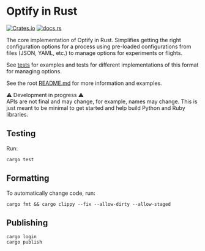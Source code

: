# Optify in Rust

[![Crates.io](https://img.shields.io/crates/v/optify)](https://crates.io/crates/optify)
[![docs.rs](https://img.shields.io/docsrs/optify)](https://docs.rs/optify)

The core implementation of Optify in Rust.
Simplifies getting the right configuration options for a process using pre-loaded configurations from files (JSON, YAML, etc.) to manage options for experiments or flights.

See [tests](../../tests/) for examples and tests for different implementations of this format for managing options.

See the root [README.md](../../README.md) for more information and examples.

⚠️ Development in progress ⚠️\
APIs are not final and may change, for example, names may change.
This is just meant to be minimal to get started and help build Python and Ruby libraries.

## Testing

Run:
```shell
cargo test
```

## Formatting
To automatically change code, run:
```shell
cargo fmt && cargo clippy --fix --allow-dirty --allow-staged
```

## Publishing
```shell
cargo login
cargo publish
```
